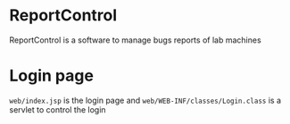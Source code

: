 ReportControl
=============

ReportControl is a software to manage bugs reports of lab machines 


# Login page

`web/index.jsp` is the login page and `web/WEB-INF/classes/Login.class` is a servlet to control the login